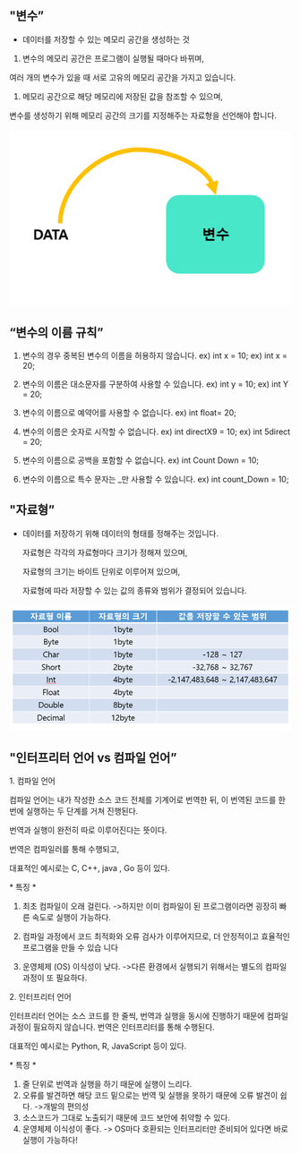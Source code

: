 ﻿## "변수” ##
- 데이터를 저장할 수 있는 메모리 공간을 생성하는 것

1. 변수의 메모리 공간은 프로그램이 실행될 때마다 바뀌며,

여러 개의 변수가 있을 때 서로 고유의 메모리 공간을 가지고 있습니다.

1. 메모리 공간으로 해당 메모리에 저장된 값을 참조할 수 있으며,

변수를 생성하기 위해 메모리 공간의 크기를 지정해주는 자료형을 선언해야 합니다.

#### ![](Aspose.Words.d1da0567-1fc2-4905-87b2-57dc50a71b91.001.png) ####


## “변수의 이름 규칙” ##

1. 변수의 경우 중복된 변수의 이름을 허용하지 않습니다. 
   ex) int x = 10; ex) int x = 20;
2. 변수의 이름은 대소문자를 구분하여 사용할 수 있습니다.
   ex) int y = 10; ex) int Y = 20;
2. 변수의 이름으로 예약어를 사용할 수 없습니다.
   ex) int float= 20;
2. 변수의 이름은 숫자로 시작할 수 없습니다.
   ex) int directX9 = 10;
   ex) int 5direct = 20;

5. 변수의 이름으로 공백을 포함할 수 없습니다. ex) int Count Down = 10;
5. 변수의 이름으로 특수 문자는 \_만 사용할 수 있습니다. ex) int count\_Down = 10;

## "자료형” ##
- 데이터를 저장하기 위해 데이터의 형태를 정해주는 것입니다.

  자료형은 각각의 자료형마다 크기가 정해져 있으며, 

  자료형의 크기는 바이트 단위로 이루어져 있으며,

  자료형에 따라 저장할 수 있는 값의 종류와 범위가 결정되어 있습니다.

#### ![](Aspose.Words.d1da0567-1fc2-4905-87b2-57dc50a71b91.002.png) ####


## "인터프리터 언어 vs 컴파일 언어” ##

1\. 컴파일 언어

컴파일 언어는 내가 작성한 소스 코드 전체를 기계어로 번역한 뒤, 이 번역된 코드를 한번에 실행하는 두 단계를 거쳐 진행된다. 

번역과 실행이 완전히 따로 이루어진다는 뜻이다. 

번역은 컴파일러를 통해 수행되고,

대표적인 예시로는 C, C++, java , Go 등이 있다.


\* 특징 \*

1. 최초 컴파일이 오래 걸린다.
   ->하지만 이미 컴파일이 된 프로그램이라면 굉장히 빠른 속도로 실행이 가능하다.

2. 컴파일 과정에서 코드 최적화와 오류 검사가 이루어지므로, 더 안정적이고 효율적인 프로그램을 만들 수 있습 니다
2. 운영체제 (OS) 이식성이 낮다.
->다른 환경에서 실행되기 위해서는 별도의 컴파일 과정이 또 필요하다.

2\. 인터프리터 언어

인터프리터 언어는 소스 코드를 한 줄씩, 번역과 실행을 동시에 진행하기 때문에 컴파일 과정이 필요하지 않습니다. 번역은 인터프리터를 통해 수행된다.

대표적인 예시로는 Python, R, JavaScript 등이 있다.


\* 특징 \*

1. 줄 단위로 번역과 실행을 하기 때문에 실행이 느리다.
1. 오류를 발견하면 해당 코드 밑으로는 번역 및 실행을 못하기 때문에 오류 발견이 쉽다. ->개발의 편의성
1. 소스코드가 그대로 노출되기 때문에 코드 보안에 취약할 수 있다.
1. 운영체제 이식성이 좋다.
   -> OS마다 호환되는 인터프리터만 준비되어 있다면 바로 실행이 가능하다!
